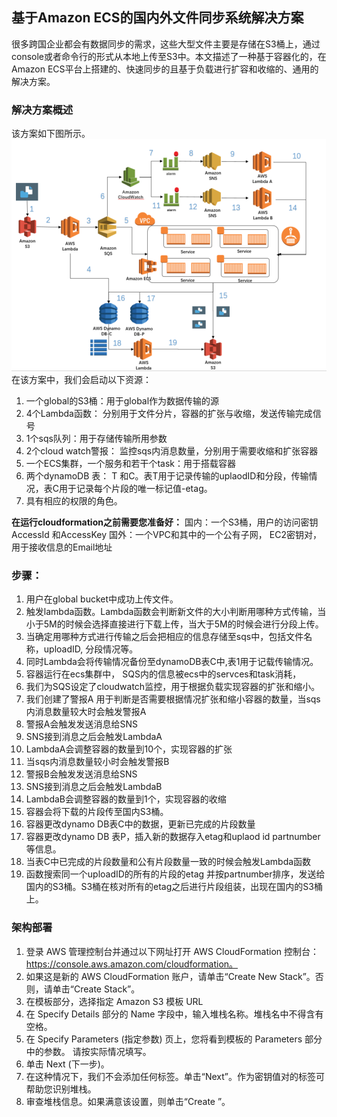 ## 基于Amazon ECS的国内外文件同步系统解决方案
很多跨国企业都会有数据同步的需求，这些大型文件主要是存储在S3桶上，通过console或者命令行的形式从本地上传至S3中。本文描述了一种基于容器化的，在Amazon ECS平台上搭建的、快速同步的且基于负载进行扩容和收缩的、通用的解决方案。
### 解决方案概述
该方案如下图所示。
 ![图片1](./assets/s3_transmission/archi.png)
在该方案中，我们会启动以下资源：
1. 一个global的S3桶：用于global作为数据传输的源
2. 4个Lambda函数： 分别用于文件分片，容器的扩张与收缩，发送传输完成信号
3. 1个sqs队列：用于存储传输所用参数
4. 2个cloud watch警报： 监控sqs内消息数量，分别用于需要收缩和扩张容器
5. 一个ECS集群，一个服务和若干个task：用于搭载容器
6. 两个dynamoDB 表： T 和C。表T用于记录传输的uplaodID和分段，传输情况，表C用于记录每个片段的唯一标记值-etag。
7. 具有相应的权限的角色。

**在运行cloudformation之前需要您准备好：**
国内：一个S3桶，用户的访问密钥 AccessId 和AccessKey
国外：一个VPC和其中的一个公有子网， EC2密钥对，用于接收信息的Email地址
### 步骤：
1. 用户在global bucket中成功上传文件。
2. 触发lambda函数。Lambda函数会判断新文件的大小判断用哪种方式传输，当小于5M的时候会选择直接进行下载上传，当大于5M的时候会进行分段上传。
3. 当确定用哪种方式进行传输之后会把相应的信息存储至sqs中，包括文件名称，uploadID, 分段情况等。
4. 同时Lambda会将传输情况备份至dynamoDB表C中,表1用于记载传输情况。
5. 容器运行在ecs集群中， SQS内的信息被ecs中的servces和task消耗，
6. 我们为SQS设定了cloudwatch监控，用于根据负载实现容器的扩张和缩小。
7. 我们创建了警报A 用于判断是否需要根据情况扩张和缩小容器的数量，当sqs内消息数量较大时会触发警报A
8. 警报A会触发发送消息给SNS
9. SNS接到消息之后会触发LambdaA
10. LambdaA会调整容器的数量到10个，实现容器的扩张
11. 当sqs内消息数量较小时会触发警报B
12. 警报B会触发发送消息给SNS
13. SNS接到消息之后会触发LambdaB
14. LambdaB会调整容器的数量到1个，实现容器的收缩
15. 容器会将下载的片段传至国内S3桶。
16. 容器更改dynamo DB表C中的数据，更新已完成的片段数量
17. 容器更改dynamo DB 表P，插入新的数据存入etag和uplaod id partnumber等信息。
18. 当表C中已完成的片段数量和公有片段数量一致的时候会触发Lambda函数
19. 函数搜索同一个uploadID的所有的片段的etag 并按partnumber排序，发送给国内的S3桶。S3桶在核对所有的etag之后进行片段组装，出现在国内的S3桶上。
### 架构部署
1. 登录 AWS 管理控制台并通过以下网址打开 AWS CloudFormation 控制台：https://console.aws.amazon.com/cloudformation。
2. 如果这是新的 AWS CloudFormation 账户，请单击“Create New Stack”。否则，请单击“Create Stack”。
3. 在模板部分，选择指定 Amazon S3 模板 URL
4. 在 Specify Details 部分的 Name 字段中，输入堆栈名称。堆栈名中不得含有空格。
5. 在 Specify Parameters (指定参数) 页上，您将看到模板的 Parameters 部分中的参数。 请按实际情况填写。
6. 单击 Next (下一步)。
7. 在这种情况下，我们不会添加任何标签。单击“Next”。作为密钥值对的标签可帮助您识别堆栈。
8. 审查堆栈信息。如果满意该设置，则单击“Create ”。
